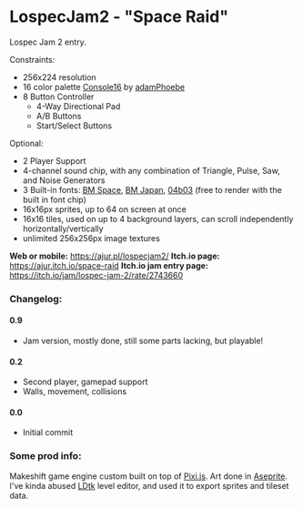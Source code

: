# LospecJam2 - "Space Raid"
Lospec Jam 2 entry.

Constraints:
- 256x224 resolution
- 16 color palette [Console16](https://lospec.com/palette-list/console16) by [adamPhoebe](https://lospec.com/adamphoebe)
- 8 Button Controller
  - 4-Way Directional Pad
  - A/B Buttons
  - Start/Select Buttons

Optional:
- 2 Player Support
- 4-channel sound chip, with any combination of Triangle, Pulse, Saw, and Noise Generators
- 3 Built-in fonts: [BM Space](https://www.dafont.com/bm-space.font), [BM Japan](https://www.dafont.com/bm-japan.font), [04b03](https://www.dafont.com/04b-03.font) (free to render with the built in font chip)
- 16x16px sprites, up to 64 on screen at once
- 16x16 tiles, used on up to 4 background layers, can scroll independently horizontally/vertically
- unlimited 256x256px image textures

**Web or mobile:** https://ajur.pl/lospecjam2/
**Itch.io page:** https://ajur.itch.io/space-raid
**Itch.io jam entry page:** https://itch.io/jam/lospec-jam-2/rate/2743660

### Changelog:
#### 0.9
- Jam version, mostly done, still some parts lacking, but playable!
#### 0.2
- Second player, gamepad support
- Walls, movement, collisions
#### 0.0
- Initial commit

### Some prod info:
Makeshift game engine custom built on top of [Pixi.js](https://pixijs.com/).
Art done in [Aseprite](https://www.aseprite.org/).
I've kinda abused [LDtk](https://ldtk.io/) level editor, and used it to export sprites and tileset data.
